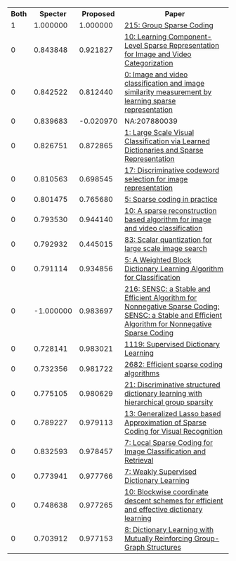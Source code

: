 <html><table><tr>
<th>Both</th>
<th>Specter</th>
<th>Proposed</th>
<th>Paper</th>
</tr>
<tr>
<td>1</td>
<td>1.000000</td>
<td>1.000000</td>
<td><a href="https://www.semanticscholar.org/paper/f1ef9f3123fd8119df3e16e7d2abaa27ebf07214">215: Group Sparse Coding</a></td>
</tr>
<tr>
<td>0</td>
<td>0.843848</td>
<td>0.921827</td>
<td><a href="https://www.semanticscholar.org/paper/cef7092ccab3f473a5556f455b51c06910f5b115">10: Learning Component-Level Sparse Representation for Image and Video Categorization</a></td>
</tr>
<tr>
<td>0</td>
<td>0.842522</td>
<td>0.812440</td>
<td><a href="https://www.semanticscholar.org/paper/9226f6f3b080aab70e9d2c96fdcc674d595eb919">0: Image and video classification and image similarity measurement by learning sparse representation</a></td>
</tr>
<tr>
<td>0</td>
<td>0.839683</td>
<td>-0.020970</td>
<td>NA:207880039</td>
</tr>
<tr>
<td>0</td>
<td>0.826751</td>
<td>0.872865</td>
<td><a href="https://www.semanticscholar.org/paper/0908cc13e08c825e877a3b47ef3eafed0886ac00">1: Large Scale Visual Classification via Learned Dictionaries and Sparse Representation</a></td>
</tr>
<tr>
<td>0</td>
<td>0.810563</td>
<td>0.698545</td>
<td><a href="https://www.semanticscholar.org/paper/16aa32b9b5f175a0f0f8486697b2fa83b8e3f09e">17: Discriminative codeword selection for image representation</a></td>
</tr>
<tr>
<td>0</td>
<td>0.801475</td>
<td>0.765680</td>
<td><a href="https://www.semanticscholar.org/paper/e34666a9ee0633004bcf21f32e3509ae318eac10">5: Sparse coding in practice</a></td>
</tr>
<tr>
<td>0</td>
<td>0.793530</td>
<td>0.944140</td>
<td><a href="https://www.semanticscholar.org/paper/fbbc89bc416b6276ffb1e8f19eba08f2e3899f25">10: A sparse reconstruction based algorithm for image and video classification</a></td>
</tr>
<tr>
<td>0</td>
<td>0.792932</td>
<td>0.445015</td>
<td><a href="https://www.semanticscholar.org/paper/4abcffbe6d5ff5afa3ea71d07c9c32c61d914429">83: Scalar quantization for large scale image search</a></td>
</tr>
<tr>
<td>0</td>
<td>0.791114</td>
<td>0.934856</td>
<td><a href="https://www.semanticscholar.org/paper/fef2780e71118a04e1dda788c5f0c02238e9594e">5: A Weighted Block Dictionary Learning Algorithm for Classification</a></td>
</tr>
<tr>
<td>0</td>
<td>-1.000000</td>
<td>0.983697</td>
<td><a href="https://www.semanticscholar.org/paper/c9a80b7bce8276c978b323585fd3164a61b6ea13">216: SENSC: a Stable and Efficient Algorithm for Nonnegative Sparse Coding: SENSC: a Stable and Efficient Algorithm for Nonnegative Sparse Coding</a></td>
</tr>
<tr>
<td>0</td>
<td>0.728141</td>
<td>0.983021</td>
<td><a href="https://www.semanticscholar.org/paper/9d65ba8bb20ae6dd001b9833c525c279dfe18916">1119: Supervised Dictionary Learning</a></td>
</tr>
<tr>
<td>0</td>
<td>0.732356</td>
<td>0.981722</td>
<td><a href="https://www.semanticscholar.org/paper/e64a9960734215e2b1866ea3cb723ffa5585ac14">2682: Efficient sparse coding algorithms</a></td>
</tr>
<tr>
<td>0</td>
<td>0.775105</td>
<td>0.980629</td>
<td><a href="https://www.semanticscholar.org/paper/e5b4de1e4f16c1fcb922d6685881a4b8ce7e2986">21: Discriminative structured dictionary learning with hierarchical group sparsity</a></td>
</tr>
<tr>
<td>0</td>
<td>0.789227</td>
<td>0.979113</td>
<td><a href="https://www.semanticscholar.org/paper/163b2d3461ca4c1350875c43a4927839079150a9">13: Generalized Lasso based Approximation of Sparse Coding for Visual Recognition</a></td>
</tr>
<tr>
<td>0</td>
<td>0.832593</td>
<td>0.978457</td>
<td><a href="https://www.semanticscholar.org/paper/83f886fe03101731b461be9f2b0b0ab68cfc144d">7: Local Sparse Coding for Image Classification and Retrieval</a></td>
</tr>
<tr>
<td>0</td>
<td>0.773941</td>
<td>0.977766</td>
<td><a href="https://www.semanticscholar.org/paper/a28305f19eb0d8ac94ee8225d3de5c5123b6e09f">7: Weakly Supervised Dictionary Learning</a></td>
</tr>
<tr>
<td>0</td>
<td>0.748638</td>
<td>0.977265</td>
<td><a href="https://www.semanticscholar.org/paper/b250627c910e9ab4dfb27cf5b940d0ad6c56384f">10: Blockwise coordinate descent schemes for efficient and effective dictionary learning</a></td>
</tr>
<tr>
<td>0</td>
<td>0.703912</td>
<td>0.977153</td>
<td><a href="https://www.semanticscholar.org/paper/cfba9d65e1dadb98907549a98350345b4268dd25">8: Dictionary Learning with Mutually Reinforcing Group-Graph Structures</a></td>
</tr>
</table></html>
